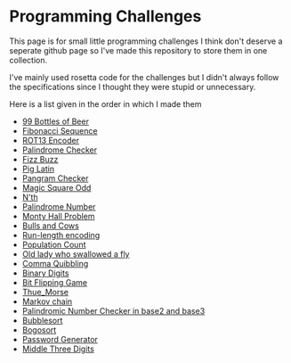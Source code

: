 # Programming Challenges
This page is for small little programming challenges I think don't deserve a seperate github page so I've made this repository to store them in one collection.

I've mainly used rosetta code for the challenges but I didn't always follow the specifications since I thought they were stupid or unnecessary.

Here is a list given in the order in which I made them
- [99 Bottles of Beer](https://github.com/rutgerklamer/ProgrammingChallenges/tree/master/99_Bottles_of_Beer)
- [Fibonacci Sequence](https://github.com/rutgerklamer/ProgrammingChallenges/tree/master/Fibonacci_Sequence)
- [ROT13 Encoder](https://github.com/rutgerklamer/ProgrammingChallenges/tree/master/Rot13)
- [Palindrome Checker](https://github.com/rutgerklamer/ProgrammingChallenges/tree/master/Palindrome)
- [Fizz Buzz](https://github.com/rutgerklamer/ProgrammingChallenges/tree/master/Fizz_Buzz)
- [Pig Latin](https://github.com/rutgerklamer/ProgrammingChallenges/tree/master/Pig_Latin)
- [Pangram Checker](https://github.com/rutgerklamer/ProgrammingChallenges/tree/master/Pangram)
- [Magic Square Odd](https://github.com/rutgerklamer/ProgrammingChallenges/tree/master/Magic_Square_Odd)
- [N'th](https://github.com/rutgerklamer/ProgrammingChallenges/tree/master/N-th)
- [Palindrome Number](https://github.com/rutgerklamer/ProgrammingChallenges/tree/master/Palindrome_Number)
- [Monty Hall Problem](https://github.com/rutgerklamer/ProgrammingChallenges/tree/master/Monty_Hall_Problem)
- [Bulls and Cows](https://github.com/rutgerklamer/ProgrammingChallenges/tree/master/Bulls_Cows)
- [Run-length encoding](https://github.com/rutgerklamer/ProgrammingChallenges/tree/master/RLE)
- [Population Count](https://github.com/rutgerklamer/ProgrammingChallenges/new/master/Population_count)
- [Old lady who swallowed a fly](https://github.com/rutgerklamer/ProgrammingChallenges/tree/master/Old_lady_swallowed_a_fly)
- [Comma Quibbling](https://github.com/rutgerklamer/ProgrammingChallenges/blob/master/Comma_quibbling)
- [Binary Digits](https://github.com/rutgerklamer/ProgrammingChallenges/tree/master/Binary_digits)
- [Bit Flipping Game](https://github.com/rutgerklamer/ProgrammingChallenges/tree/master/Bitflipping_Game)
- [Thue_Morse](https://github.com/rutgerklamer/ProgrammingChallenges/tree/master/Thue_Morse)
- [Markov chain](https://github.com/rutgerklamer/ProgrammingChallenges/tree/master/Markov_chain)
- [Palindromic Number Checker in base2 and base3](https://github.com/rutgerklamer/ProgrammingChallenges/tree/master/Palindromic_number_in_base2_and_base3)
- [Bubblesort](https://github.com/rutgerklamer/ProgrammingChallenges/tree/master/Bubblesort)
- [Bogosort](https://github.com/rutgerklamer/ProgrammingChallenges/tree/master/Bogosort)
- [Password Generator](https://github.com/rutgerklamer/ProgrammingChallenges/tree/master/Password_Generator)
- [Middle Three Digits](https://github.com/rutgerklamer/ProgrammingChallenges/tree/master/Middle_Three_Digits)
